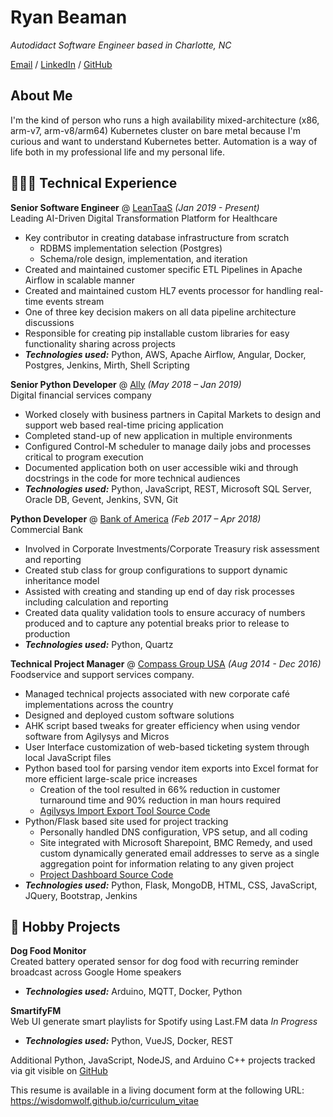 # Ryan Beaman

_Autodidact Software Engineer based in Charlotte, NC_

[Email](mailto:wisdomwolf@gmail.com) / [LinkedIn](https://www.linkedin.com/in/ryan-beaman-6b0924121) / [GitHub](https://github.com/WisdomWolf/)

## About Me
I'm the kind of person who runs a high availability mixed-architecture (x86, arm-v7, arm-v8/arm64) Kubernetes cluster on bare metal because I'm curious and want to understand Kubernetes better.  Automation is a way of life both in my professional life and my personal life.

## 👩🏼‍💻 Technical Experience

**Senior Software Engineer** @ [LeanTaaS](https://leantaas.com/) _(Jan 2019 - Present)_  
Leading AI-Driven Digital Transformation Platform for Healthcare
  - Key contributor in creating database infrastructure from scratch
    - RDBMS implementation selection (Postgres)
    - Schema/role design, implementation, and iteration
  - Created and maintained customer specific ETL Pipelines in Apache Airflow in scalable manner
  - Created and maintained custom HL7 events processor for handling real-time events stream
  - One of three key decision makers on all data pipeline architecture discussions
  - Responsible for creating pip installable custom libraries for easy functionality sharing across projects
  - **_Technologies used:_** Python, AWS, Apache Airflow, Angular, Docker, Postgres, Jenkins, Mirth, Shell Scripting  

**Senior Python Developer** @ [Ally](https://www.ally.com/) _(May 2018 – Jan 2019)_  
Digital financial services company
  - Worked closely with business partners in Capital Markets to design and support web based real-time pricing application
  - Completed stand-up of new application in multiple environments
  - Configured Control-M scheduler to manage daily jobs and processes critical to program execution
  - Documented application both on user accessible wiki and through docstrings in the code for more technical audiences
  - **_Technologies used:_** Python, JavaScript, REST, Microsoft SQL Server, Oracle DB, Gevent, Jenkins, SVN, Git  

**Python Developer** @ [Bank of America](https://www.bankofamerica.com/) _(Feb 2017 – Apr 2018)_  
Commercial Bank
  - Involved in Corporate Investments/Corporate Treasury risk assessment and reporting
  - Created stub class for group configurations to support dynamic inheritance model
  - Assisted with creating and standing up end of day risk processes including calculation and reporting
  - Created data quality validation tools to ensure accuracy of numbers produced and to capture any potential breaks prior to release to production
  - **_Technologies used:_** Python, Quartz  

**Technical Project Manager** @ [Compass Group USA](https://www.compass-usa.com/) _(Aug 2014 - Dec 2016)_  
Foodservice and support services company.
  - Managed technical projects associated with new corporate café implementations across the country
  - Designed and deployed custom software solutions
  - AHK script based tweaks for greater efficiency when using vendor software from Agilysys and Micros
  - User Interface customization of web-based ticketing system through local JavaScript files
  - Python based tool for parsing vendor item exports into Excel format for more efficient large-scale price increases
    - Creation of the tool resulted in 66% reduction in customer turnaround time and 90% reduction in man hours required
    - [Agilysys Import Export Tool Source Code](https://bitbucket.org/compass_dataservices/agilysys-import-export-tools)
  - Python/Flask based site used for project tracking
    - Personally handled DNS configuration, VPS setup, and all coding
    - Site integrated with Microsoft Sharepoint, BMC Remedy, and used custom dynamically generated email addresses to serve as a single aggregation point for information relating to any given project
    - [Project Dashboard Source Code](https://bitbucket.org/compass_dataservices/project-dashboard)
  - **_Technologies used:_** Python, Flask, MongoDB, HTML, CSS, JavaScript, JQuery, Bootstrap, Jenkins  
  
## 📌 Hobby Projects
  
**Dog Food Monitor**  
Created battery operated sensor for dog food with recurring reminder broadcast across Google Home speakers
- **_Technologies used:_** Arduino, MQTT, Docker, Python  

**SmartifyFM**  
Web UI generate smart playlists for Spotify using Last.FM data _In Progress_
- **_Technologies used:_** Python, VueJS, Docker, REST  

Additional Python, JavaScript, NodeJS, and Arduino C++ projects tracked via git visible on [GitHub](https://gitlab.com/users/wisdomwolf/projects)

This resume is available in a living document form at the following URL: https://wisdomwolf.github.io/curriculum_vitae
